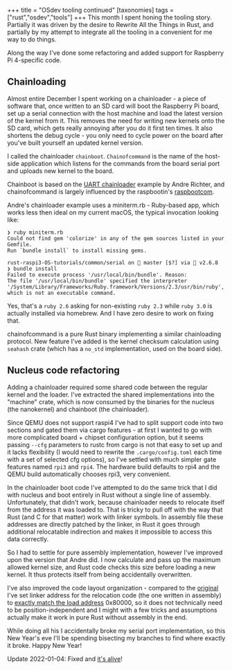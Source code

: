+++
title = "OSdev tooling continued"
[taxonomies]
tags = ["rust","osdev","tools"]
+++
This month I spent honing the tooling story. Partially it was driven by the desire to Rewrite All the Things in Rust, and partially by my attempt to integrate all the tooling in a convenient for me way to do things.

Along the way I've done some refactoring and added support for Raspberry Pi 4-specific code.

<!-- more -->

## Chainloading

Almost entire December I spent working on a chainloader - a piece of software that, once written to an SD card will boot the Raspberry Pi board, set up a serial connection with the host machine and load the latest version of the kernel from it. This removes the need for writing new kernels onto the SD card, which gets really annoying after you do it first ten times. It also shortens the debug cycle - you only need to cycle power on the board after you've built yourself an updated kernel version.

I called the chainloader `chainboot`. `Chainofcommand` is the name of the host-side application which listens for the commands from the board serial port and uploads new kernel to the board.

Chainboot is based on the [UART chainloader](https://github.com/rust-embedded/rust-raspberrypi-OS-tutorials/tree/master/06_uart_chainloader) example by Andre Richter, and chainofcommand is largely influenced by the raspbootin's [raspbootcom](https://github.com/mrvn/raspbootin/tree/master/raspbootcom).

Andre's chainloader example uses a miniterm.rb - Ruby-based app, which works less then ideal on my current macOS, the typical invocation looking like:

```
❯ ruby miniterm.rb
Could not find gem 'colorize' in any of the gem sources listed in your Gemfile.
Run `bundle install` to install missing gems.

rust-raspi3-OS-tutorials/common/serial on  master [$?] via 💎 v2.6.8
❯ bundle install
Failed to execute process '/usr/local/bin/bundle'. Reason:
The file '/usr/local/bin/bundle' specified the interpreter '/System/Library/Frameworks/Ruby.framework/Versions/2.3/usr/bin/ruby', which is not an executable command.
```

Yes, that's a `ruby 2.6` asking for non-existing `ruby 2.3` while `ruby 3.0` is actually installed via homebrew. And I have zero desire to work on fixing that.

chainofcommand is a pure Rust binary implementing a similar chainloading protocol. New feature I've added is the kernel checksum calculation using `seahash` crate (which has a `no_std` implementation, used on the board side).

## Nucleus code refactoring

Adding a chainloader required some shared code between the regular kernel and the loader. I've extracted the shared implementations into the "machine" crate, which is now consumed by the binaries for the nucleus (the nanokernel) and chainboot (the chainloader).

Since QEMU does not support raspi4 I've had to split support code into two sections and gated them via cargo features - at first I wanted to go with more complicated board + chipset configuration option, but it seems passing `--cfg` parameters to rustc from cargo is not that easy to set up and it lacks flexibility (I would need to rewrite the `.cargo/config.toml` each time with a set of selected cfg options), so I've settled with much simpler gate features named `rpi3` and `rpi4`. The hardware build defaults to rpi4 and the QEMU build automatically chooses rpi3, very convenient.

In the chainloader boot code I've attempted to do the same trick that I did with nucleus and boot entirely in Rust without a single line of assembly. Unfortunately, that didn't work, because chainloader needs to relocate itself from the address it was loaded to. That is tricky to pull off with the way that Rust (and C for that matter) work with linker symbols. In assembly file these addresses are directly patched by the linker, in Rust it goes through additional relocatable indirection and makes it impossible to access this data correctly.

So I had to settle for pure assembly implementation, however I've improved upon the version that Andre did. I now calculate and pass up the maximum allowed kernel size, and Rust code checks this size before loading a new kernel. It thus protects itself from being accidentally overwritten.

I've also improved the code layout organization - compared to the [original](https://github.com/rust-embedded/rust-raspberrypi-OS-tutorials/blob/master/06_uart_chainloader/src/bsp/raspberrypi/link.ld#L30) I've set linker address for the relocation code (the one written in assembly) to [exactly match the load address](https://github.com/metta-systems/vesper/blob/feature/chainboot/bin/chainboot/src/link.ld#L50-L65) 0x80000, so it does not technically need to be position-independent and I might with a few tricks and assumptions actually make it work in pure Rust without assembly in the end.

While doing all his I accidentally broke my serial port implementation, so this New Year's eve I'll be spending bisecting my branches to find where exactly it broke. Happy New Year!

Update 2022-01-04: Fixed and [it's alive](https://gist.github.com/berkus/2b35cee48fc88e1abfd56e21e94a3002)!
